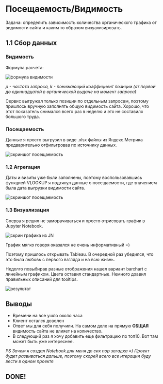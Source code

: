 # Посещаемость/Видимость
Задача: определить зависимость количества органического трафика от видимости сайта и каким то образом визуализировать.

## 1.1 Сбор данных
### Видимость
Формула расчета:

![формула видимости]()

*p - частота запроса, k - понижающий коэффициент позиции (от первой до одиннадцатой в органической выдаче на момент запроса)*

Сервис выгружал только позиции по отдельным запросам, поэтому пришлось вручную заполнять общую видимость сайта. Хорошо, что этот показатель снимался всего раз в неделю и это не составило большого труда.

### Посещаемость
Данные я просто выгрузил в виде .xlsx файлы из Яндекс.Метрика предварительно отфильтровав по источнику данных.

![скриншот посещаемость]()

### 1.2 Агрегация
Даты и визиты уже были заполнены, поэтому воспользовавшись функцией VLOOKUP я подтянул данные о посещаемости, где значением была дата выгрузки видимости сайта.

![скриншот посещаемость]()

### 1.3 Визуализация

Сперва я решил не заморачиваться и просто отрисовать график в Jupyter Notebook.

![скрин графика из JN]()

График мягко говоря оказался не очень информативный =)

Поэтому пришлось открывать Tableau. В очередной раз убедился, что это была любовь с первого взгляда и на всю жизнь.

Недолго повыбирав разные отображения нашел вариант barchart с линейным графиком. Цвета оставил стандартные. Немного доавил правильных описаний для tooltips.

![результат]()



## Выводы

- Времени на все ушло около часа
- Клиент остался доволен
- Ответ мы для себя получили. На самом деле на прямую **ОБЩАЯ** видимость сайта не влияет на количество. 
- В следующий раз я хочу добавить еще фильтрацию по топ10. Вот там может быть уже интереснее.  

*PS Зачем я создал Notebook для меня до сих пор загадка =) Проект будет развиваться дальше, поэтому скорей всего все итерации буду вести в одном проекте*

## DONE!
